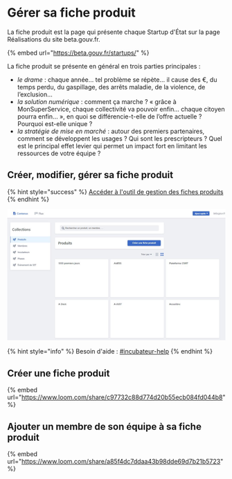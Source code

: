 # Gérer sa fiche produit

La fiche produit est la page qui présente chaque Startup d'État sur la page Réalisations du site beta.gouv.fr. 

{% embed url="https://beta.gouv.fr/startups/" %}

La fiche produit se présente en général en trois parties principales : 

* _le drame_ : chaque année… tel problème se répète… il cause des €, du temps perdu, du gaspillage, des arrêts maladie, de la violence, de l’exclusion…
* _la solution numérique_ : comment ça marche ? « grâce à MonSuperService, chaque collectivité va pouvoir enfin… chaque citoyen pourra enfin… », en quoi se différencie-t-elle de l’offre actuelle ? Pourquoi est-elle unique ?
* _la stratégie de mise en marché_ : autour des premiers partenaires, comment se développent les usages ? Qui sont les prescripteurs ? Quel est le principal effet levier qui permet un impact fort en limitant les ressources de votre équipe ?

## Créer, modifier, gérer sa fiche produit

{% hint style="success" %}
[Accéder à l'outil de gestion des fiches produits](https://beta.gouv.fr/admin/#/)
{% endhint %}

![Capture d&apos;&#xE9;cran de la page d&apos;accueil](../../.gitbook/assets/capture.jpg)

{% hint style="info" %}
Besoin d'aide : [\#incubateur-help](https://startups-detat.slack.com/archives/C1W35DTBP)
{% endhint %}

## Créer une fiche produit

{% embed url="https://www.loom.com/share/c97732c88d774d20b55ecb084fd044b8" %}



## Ajouter un membre de son équipe à sa fiche produit

{% embed url="https://www.loom.com/share/a85f4dc7ddaa43b98dde69d7b21b5723" %}

